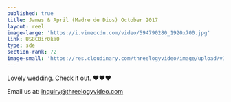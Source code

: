 ```yaml
---
published: true
title: James & April (Madre de Dios) October 2017
layout: reel
image-large: 'https://i.vimeocdn.com/video/594790280_1920x700.jpg'
link: US8C0ir0ka0
type: sde
section-rank: 72
image-small: 'https://res.cloudinary.com/threelogyvideo/image/upload/v1530545912/James.jpg'
---
```

Lovely wedding. Check it out. ❤️❤️❤️ 

Email us at: inquiry@threelogyvideo.com